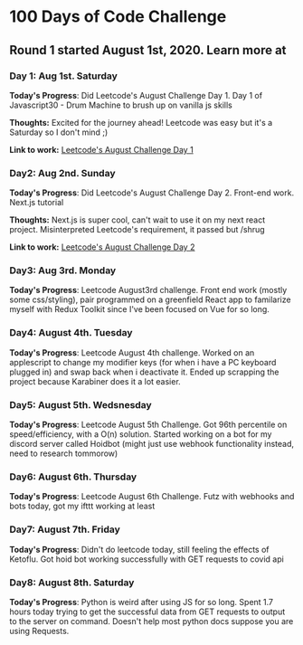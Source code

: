 # 100 Days of Code Challenge

## Round 1 started August 1st, 2020. Learn more at []()

### Day 1: Aug 1st. Saturday
**Today's Progress**: Did Leetcode's August Challenge Day 1. Day 1 of Javascript30 - Drum Machine to brush up on vanilla js skills

**Thoughts:** Excited for the journey ahead! Leetcode was easy but it's a Saturday so I don't mind ;)

**Link to work:** [Leetcode's August Challenge Day 1](https://github.com/mitchstewart08/toy-problems/blob/master/detect-capital.js)

### Day2: Aug 2nd. Sunday
**Today's Progress**: Did Leetcode's August Challenge Day 2. Front-end work. Next.js tutorial

**Thoughts:** Next.js is super cool, can't wait to use it on my next react project. Misinterpreted Leetcode's requirement, it passed but /shrug

**Link to work:** [Leetcode's August Challenge Day 2](https://github.com/mitchstewart08/toy-problems/blob/master/myHashSet.js)

### Day3: Aug 3rd. Monday
**Today's Progress**: Leetcode August3rd challenge. Front end work (mostly some css/styling), pair programmed on a greenfield React app to familarize myself with Redux Toolkit since I've been focused on Vue for so long.

### Day4: August 4th. Tuesday
**Today's Progress**: Leetcode August 4th challenge. Worked on an applescript to change my modifier keys (for when i have a PC keyboard plugged in) and swap back when i deactivate it. Ended up scrapping the project because Karabiner does it a lot easier.

### Day5: August 5th. Wedsnesday
**Today's Progress**: Leetcode August 5th Challenge. Got 96th percentile on speed/efficiency, with a O(n) solution. Started working on a bot for my discord server called Hoidbot (might just use webhook functionality instead, need to research tommorow)

### Day6: August 6th. Thursday
**Today's Progress**: Leetcode August 6th Challenge. Futz with webhooks and bots today, got my ifttt working at least

### Day7: August 7th. Friday
**Today's Progress**: Didn't do leetcode today, still feeling the effects of Ketoflu. Got hoid bot working successfully with GET requests to covid api

### Day8: August 8th. Saturday
**Today's Progress**: Python is weird after using JS for so long. Spent 1.7 hours today trying to get the successful data from GET requests to output to the server on command. Doesn't help most python docs suppose you are using Requests.


